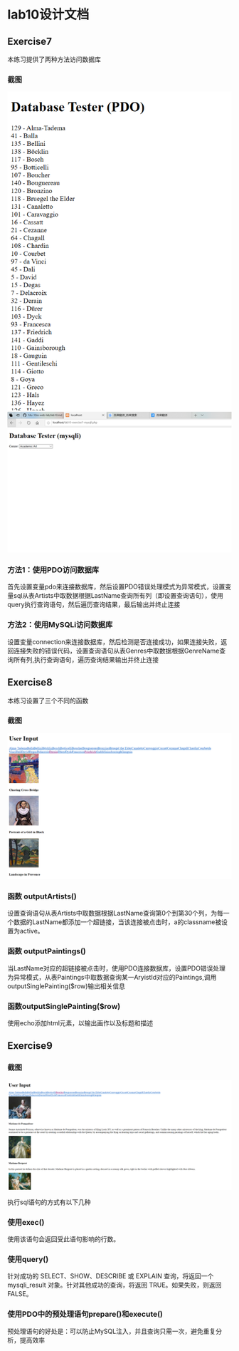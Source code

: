 # lab10设计文档

## Exercise7

本练习提供了两种方法访问数据库

### 截图 
 ![](screenshots/E07-1.PNG)
 ![](screenshots/E07-2.PNG)

### 方法1：使用PDO访问数据库

首先设置变量pdo来连接数据库，然后设置PDO错误处理模式为异常模式，设置变量sql从表Artists中取数据根据LastName查询所有列（即设置查询语句），使用query执行查询语句，然后遍历查询结果，最后输出并终止连接

### 方法2：使用MySQLi访问数据库

设置变量connection来连接数据库，然后检测是否连接成功，如果连接失败，返回连接失败的错误代码，设置查询语句从表Genres中取数据根据GenreName查询所有列,执行查询语句，遍历查询结果输出并终止连接

## Exercise8

本练习设置了三个不同的函数

### 截图
 ![](screenshots/E08.PNG)

### 函数 outputArtists()

设置查询语句从表Artists中取数据根据LastName查询第0个到第30个列，为每一个数据的LastName都添加一个超链接，当该连接被点击时，a的classname被设置为active。

### 函数 outputPaintings()

当LastName对应的超链接被点击时，使用PDO连接数据库，设置PDO错误处理为异常模式，从表Paintings中取数据查询某一AryistId对应的Paintings,调用outputSinglePainting($row)输出相关信息

### 函数outputSinglePainting($row)

使用echo添加html元素，以输出画作以及标题和描述

## Exercise9

### 截图
 ![](screenshots/E09.PNG)

执行sql语句的方式有以下几种

### 使用exec()

使用该语句会返回受此语句影响的行数。

### 使用query()

针对成功的 SELECT、SHOW、DESCRIBE 或 EXPLAIN 查询，将返回一个 mysqli_result 对象。针对其他成功的查询，将返回 TRUE。如果失败，则返回 FALSE。

### 使用PDO中的预处理语句prepare()和execute()

预处理语句的好处是：可以防止MySQL注入，并且查询只需一次，避免重复分析，提高效率